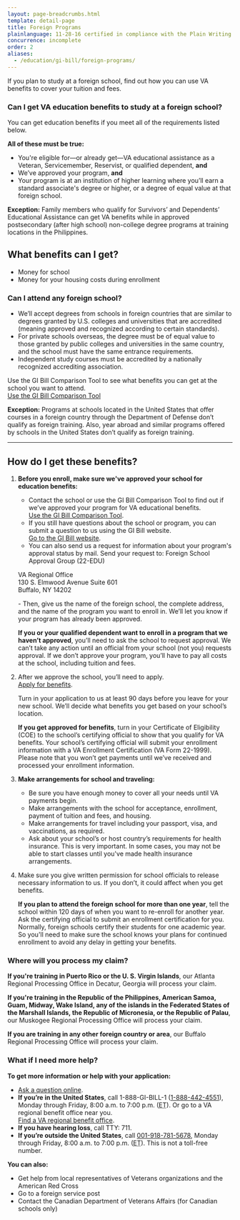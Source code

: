 ```yaml
---
layout: page-breadcrumbs.html
template: detail-page
title: Foreign Programs
plainlanguage: 11-28-16 certified in compliance with the Plain Writing Act
concurrence: incomplete
order: 2
aliases:
  - /education/gi-bill/foreign-programs/
---
```


<div class="va-introtext">

If you plan to study at a foreign school, find out how you can use VA benefits to cover your tuition and fees.

</div>

<div class="feature" markdown=“1”>

### Can I get VA education benefits to study at a foreign school?
You can get education benefits if you meet all of the requirements listed below.

**All of these must be true:**
  - You're eligible for—or already get—VA educational assistance as a Veteran, Servicemember, Reservist, or qualified dependent, **and**
  - We’ve approved your program, **and**
  - Your program is at an institution of higher learning where you’ll earn a standard associate's degree or higher, or a degree of equal value at that foreign school. 

**Exception:** Family members who qualify for Survivors’ and Dependents’ Educational Assistance can get VA benefits while in approved postsecondary (after high school) non-college degree programs at training locations in the Philippines.

</div>

## What benefits can I get?

- Money for school
- Money for your housing costs during enrollment

### Can I attend any foreign school?

- We’ll accept degrees from schools in foreign countries that are similar to degrees granted by U.S. colleges and universities that are accredited (meaning approved and recognized according to certain standards).
- For private schools overseas, the degree must be of equal value to those granted by public colleges and universities in the same country, and the school must have the same entrance requirements.
- Independent study courses must be accredited by a nationally recognized accrediting association.

Use the GI Bill Comparison Tool to see what benefits you can get at the school you want to attend.
<br>
<a class="usa-button-primary va-button-secondary" href="/gi-bill-comparison-tool">Use the GI Bill Comparison Tool</a>

**Exception:** Programs at schools located in the United States that offer courses in a foreign country through the Department of Defense don’t qualify as foreign training. Also, year abroad and similar programs offered by schools in the United States don’t qualify as foreign training.

-----

## How do I get these benefits?

<ol class="process">
<li class="process-step list-one">

**Before you enroll, make sure we've approved your school for education benefits:**

- Contact the school or use the GI Bill Comparison Tool to find out if we’ve approved your program for VA educational benefits. <br>
[Use the GI Bill Comparison Tool](/gi-bill-comparison-tool).
- If you still have questions about the school or program, you can submit a question to us using the GI Bill website. <br>
[Go to the GI Bill website](https://gibill.custhelp.com/app/utils/login_form/redirect/ask).
- You can also send us a request for information about your program's approval status by mail. Send your request to:
Foreign School Approval Group (22-EDU)
<p class="va-address-block">
  VA Regional Office <br>
  130 S. Elmwood Avenue Suite 601 <br>
  Buffalo, NY 14202
  </p>
- Then, give us the name of the foreign school, the complete address, and the name of the program you want to enroll in. We’ll let you know if your program has already been approved.

**If you or your qualified dependent want to enroll in a program that we haven’t approved**, you’ll need to ask the school to request approval. We can’t take any action until an official from your school (not you) requests approval. If we don’t approve your program, you’ll have to pay all costs at the school, including tuition and fees.

</li>

<li class="process-step list-two">

After we approve the school, you’ll need to apply. <br>
[Apply for benefits](/education/how-to-apply/).

Turn in your application to us at least 90 days before you leave for your new school. We’ll decide what benefits you get based on your school’s location.

**If you get approved for benefits**, turn in your Certificate of Eligibility (COE) to the school’s certifying official to show that you qualify for VA benefits. Your school’s certifying official will submit your enrollment information with a VA Enrollment Certification (VA Form 22-1999). Please note that you won’t get payments until we’ve received and processed your enrollment information.

</li>

<li class="process-step list-three">

**Make arrangements for school and traveling:**

- Be sure you have enough money to cover all your needs until VA payments begin.
- Make arrangements with the school for acceptance, enrollment, payment of tuition and fees, and housing.
- Make arrangements for travel including your passport, visa, and vaccinations, as required.
- Ask about your school’s or host country’s requirements for health insurance. This is very important. In some cases, you may not be able to start classes until you've made health insurance arrangements.

</li>

<li class="process-step list-four">

Make sure you give written permission for school officials to release necessary information to us. If you don’t, it could affect when you get benefits.

**If you plan to attend the foreign school for more than one year**, tell the school within 120 days of when you want to re-enroll for another year. Ask the certifying official to submit an enrollment certification for you. Normally, foreign schools certify their students for one academic year. So you'll need to make sure the school knows your plans for continued enrollment to avoid any delay in getting your benefits.
</li>

</li>
</ol>

### Where will you process my claim?

**If you're training in Puerto Rico or the U. S. Virgin Islands**, our Atlanta Regional Processing Office in Decatur, Georgia will process your claim.

**If you're training in the Republic of the Philippines, American Samoa, Guam, Midway, Wake Island, any of the islands in the Federated States of the Marshall Islands, the Republic of Micronesia, or the Republic of Palau**, our Muskogee Regional Processing Office will process your claim.

**If you are training in any other foreign country or area**, our Buffalo Regional Processing Office will process your claim.

### What if I need more help?

**To get more information or help with your application:**

- [Ask a question online](https://gibill.custhelp.va.gov/app/home?_ga=2.12019956.1924984484.1542640153-1173244138.1525894550). 
- **If you’re in the United States**, call 1-888-GI-BILL-1 (<a href="tel:+18884424551">1-888-442-4551</a>), Monday through Friday, 8:00 a.m. to 7:00 p.m. (<abbr title="eastern time">ET</abbr>). Or go to a VA regional benefit office near you. <br>
[Find a VA regional benefit office](/find-locations/?facilityType=benefits).
- **If you have hearing loss**, call TTY: 711.
- **If you’re outside the United States**, call <a href="tel:+0019187815678">001-918-781-5678</a>, Monday through Friday, 8:00 a.m. to 7:00 p.m. (<abbr title="eastern time">ET</abbr>). This is not a toll-free number.

**You can also:**
- Get help from local representatives of Veterans organizations and the American Red Cross
- Go to a foreign service post
- Contact the Canadian Department of Veterans Affairs (for Canadian schools only)
